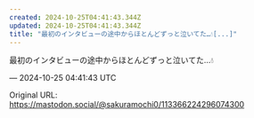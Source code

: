 ```yaml
---
created: 2024-10-25T04:41:43.344Z
updated: 2024-10-25T04:41:43.344Z
title: "最初のインタビューの途中からほとんどずっと泣いてた…💧[...]"
---
```


<p>最初のインタビューの途中からほとんどずっと泣いてた…💧</p>

&mdash; 2024-10-25 04:41:43 UTC

Original URL: https://mastodon.social/@sakuramochi0/113366224296074300
